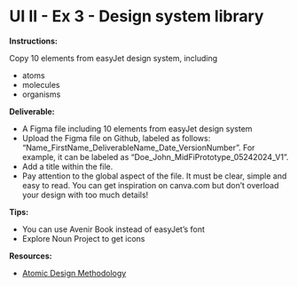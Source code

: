 # UI II - Ex 3 - Design system library

**Instructions:** 

Copy 10 elements from easyJet design system, including

- atoms
- molecules
- organisms

**Deliverable:**

- A Figma file including 10 elements from easyJet design system
- Upload the Figma file on Github, labeled as follows: “Name_FirstName_DeliverableName_Date_VersionNumber”. For example, it can be labeled as “Doe_John_MidFiPrototype_05242024_V1”.
- Add a title within the file.
- Pay attention to the global aspect of the file. It must be clear, simple and easy to read. You can get inspiration on canva.com but don’t overload your design with too much details!

**Tips:** 

- You can use Avenir Book instead of easyJet’s font
- Explore Noun Project to get icons

**Resources:**

-  [Atomic Design Methodology](https://atomicdesign.bradfrost.com/chapter-2/) 